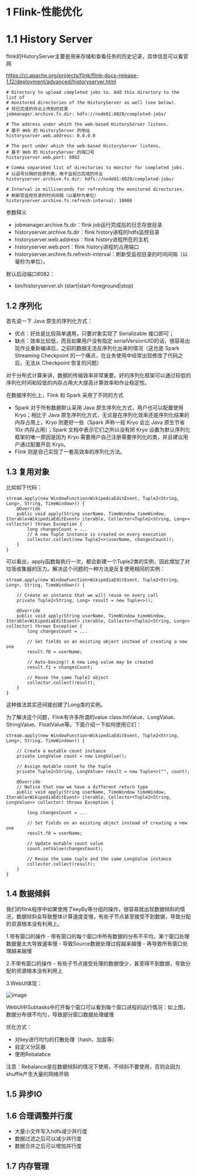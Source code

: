 # 1 Flink-性能优化

# 1.1 History Server
flink的HistoryServer主要是用来存储和查看任务的历史记录，具体信息可以看官网

https://ci.apache.org/projects/flink/flink-docs-release-1.12/deployment/advanced/historyserver.html

``` 
# Directory to upload completed jobs to. Add this directory to the list of
# monitored directories of the HistoryServer as well (see below).
# 将已完成的作业上传到的目录
jobmanager.archive.fs.dir: hdfs://node01:8020/completed-jobs/

# The address under which the web-based HistoryServer listens.
# 基于 Web 的 HistoryServer 的地址
historyserver.web.address: 0.0.0.0

# The port under which the web-based HistoryServer listens.
# 基于 Web 的 HistoryServer 的端口号
historyserver.web.port: 8082

# Comma separated list of directories to monitor for completed jobs.
# 以逗号分隔的目录列表，用于监视已完成的作业
historyserver.archive.fs.dir: hdfs://node01:8020/completed-jobs/

# Interval in milliseconds for refreshing the monitored directories.
# 刷新受监控目录的时间间隔（以毫秒为单位）
historyserver.archive.fs.refresh-interval: 10000
```
参数释义
- jobmanager.archive.fs.dir：flink job运行完成后的日志存放目录
- historyserver.archive.fs.dir：flink history进程的hdfs监控目录
- historyserver.web.address：flink history进程所在的主机
- historyserver.web.port：flink history进程的占用端口
- historyserver.archive.fs.refresh-interval：刷新受监视目录的时间间隔（以毫秒为单位）。

默认启动端口8082：
- bin/historyserver.sh (start|start-foreground|stop)

## 1.2 序列化
首先说一下 Java 原生的序列化方式：
- 优点：好处是比较简单通用，只要对象实现了 Serializable 接口即可；
- 缺点：效率比较低，而且如果用户没有指定 serialVersionUID的话，很容易出现作业重新编译后，之前的数据无法反序列化出来的情况（这也是 Spark Streaming Checkpoint 的一个痛点，在业务使用中经常出现修改了代码之后，无法从 Checkpoint 恢复的问题）

对于分布式计算来讲，数据的传输效率非常重要。好的序列化框架可以通过较低的序列化时间和较低的内存占用大大提高计算效率和作业稳定性。

在数据序列化上，Flink 和 Spark 采用了不同的方式
- Spark 对于所有数据默认采用 Java 原生序列化方式，用户也可以配置使用 Kryo；相比于 Java 原生序列化方式，无论是在序列化效率还是序列化结果的内存占用上，Kryo 则更好一些（Spark 声称一般 Kryo 会比 Java 原生节省 10x 内存占用）；Spark 文档中表示它们之所以没有把 Kryo 设置为默认序列化框架的唯一原因是因为 Kryo 需要用户自己注册需要序列化的类，并且建议用户通过配置开启 Kryo。
- Flink 则是自己实现了一套高效率的序列化方法。

## 1.3 复用对象
比如如下代码：
``` 
stream.apply(new WindowFunction<WikipediaEditEvent, Tuple2<String, Long>, String, TimeWindow>() {
    @Override
    public void apply(String userName, TimeWindow timeWindow, Iterable<WikipediaEditEvent> iterable, Collector<Tuple2<String, Long>> collector) throws Exception {
        long changesCount = ...
        // A new Tuple instance is created on every execution
        collector.collect(new Tuple2<>(userName, changesCount));
    }
}
```
可以看出，apply函数每执行一次，都会新建一个Tuple2类的实例，因此增加了对垃圾收集器的压力。解决这个问题的一种方法是反复使用相同的实例：
``` 
stream.apply(new WindowFunction<WikipediaEditEvent, Tuple2<String, Long>, String, TimeWindow>() {
    
    // Create an instance that we will reuse on every call
    private Tuple2<String, Long> result = new Tuple<>();
    
    @Override
    public void apply(String userName, TimeWindow timeWindow, Iterable<WikipediaEditEvent> iterable, Collector<Tuple2<String, Long>> collector) throws Exception {
        long changesCount = ...
        
        // Set fields on an existing object instead of creating a new one
        result.f0 = userName;
        
        // Auto-boxing!! A new Long value may be created
        result.f1 = changesCount;
        
        // Reuse the same Tuple2 object
        collector.collect(result);
    }
}
```
这种做法其实还间接创建了Long类的实例。

为了解决这个问题，Flink有许多所谓的value class:IntValue、LongValue、StringValue、FloatValue等。下面介绍一下如何使用它们：
``` 
stream.apply(new WindowFunction<WikipediaEditEvent, Tuple2<String, Long>, String, TimeWindow>() {
    
    // Create a mutable count instance
    private LongValue count = new LongValue();
    
    // Assign mutable count to the tuple
    private Tuple2<String, LongValue> result = new Tuple<>("", count);

    @Override
    // Notice that now we have a different return type
    public void apply(String userName, TimeWindow timeWindow, Iterable<WikipediaEditEvent> iterable, Collector<Tuple2<String, LongValue>> collector) throws Exception {
        
        long changesCount = ...

        // Set fields on an existing object instead of creating a new one
        result.f0 = userName;
        
        // Update mutable count value
        count.setValue(changesCount);

        // Reuse the same tuple and the same LongValue instance
        collector.collect(result);
    }
}
```


## 1.4 数据倾斜
我们的flink程序中如果使用了keyBy等分组的操作，很容易就出现数据倾斜的情况，数据倾斜会导致整体计算速度变慢，有些子节点甚至接受不到数据，导致分配的资源根本没有利用上。

1.带有窗口的操作
    - 带有窗口的每个窗口中所有数据的分布不平均，某个窗口处理数据量太大导致速率慢
    - 导致Source数据处理过程越来越慢
    - 再导致所有窗口处理越来越慢

2.不带有窗口的操作
    - 有些子节点接受处理的数据很少，甚至得不到数据，导致分配的资源根本没有利用上

3.WebUI体现：

![image](https://user-images.githubusercontent.com/75486726/178749738-7416c8fe-031f-4ef4-8953-4802dcbad844.png)

WebUI中Subtasks中打开每个窗口可以看到每个窗口进程的运行情况：如上图，数据分布很不均匀，导致部分窗口数据处理缓慢

优化方式：
- 对key进行均匀的打散处理（hash，加盐等）
- 自定义分区器
- 使用Rebalabce

注意：Rebalance是在数据倾斜的情况下使用，不倾斜不要使用，否则会因为shuffle产生大量的网络开销

## 1.5 异步IO

## 1.6 合理调整并行度
- 大量小文件写入hdfs减少并行度
- 数据过滤之后可以减少并行度
- 数据合并之后可以增加并行度

## 1.7 内存管理
